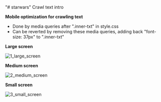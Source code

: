 "# starwars" 
Crawl text intro

**Mobile optimization for crawling text**

* Done by media queries after ".inner-txt" in style.css
* Can be reverted by removing these media queries, adding back "font-size: 37px" to ".inner-txt"

**Large screen**

![1_large_screen](https://user-images.githubusercontent.com/13748081/35555079-b20584d8-05a6-11e8-9b81-a7fed0286324.png)

**Medium screen**

![2_medium_screen](https://user-images.githubusercontent.com/13748081/35555080-b21da180-05a6-11e8-98f6-1385bbb79eb1.png)

**Small screen**

![3_small_screen](https://user-images.githubusercontent.com/13748081/35555081-b2365bbc-05a6-11e8-83e4-ca14bf7ee474.png)